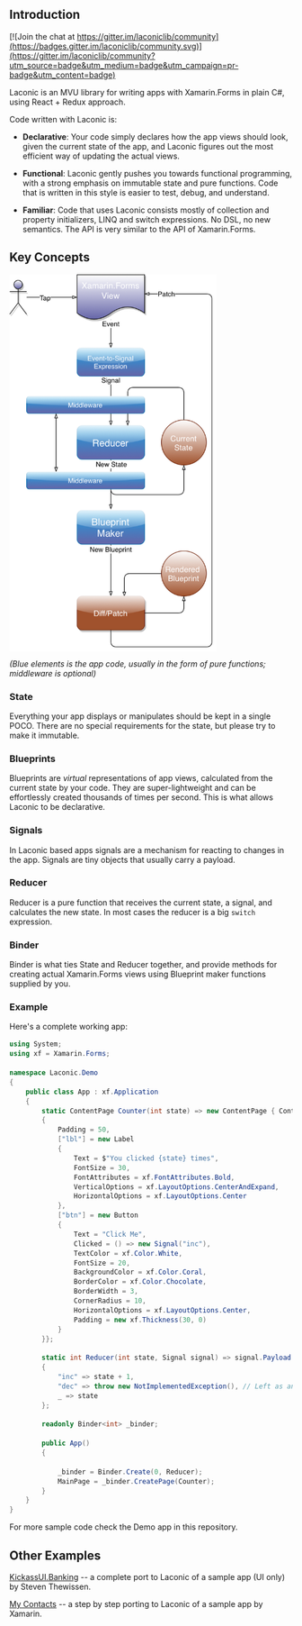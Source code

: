## Introduction

[![Join the chat at https://gitter.im/laconiclib/community](https://badges.gitter.im/laconiclib/community.svg)](https://gitter.im/laconiclib/community?utm_source=badge&utm_medium=badge&utm_campaign=pr-badge&utm_content=badge)

Laconic is an MVU library for writing apps with Xamarin.Forms in
 plain C#, using React + Redux approach.

Code written with Laconic is:

- **Declarative**: Your code simply declares how the
app views should look, given the current state of the app, 
and Laconic figures out the most efficient way of updating 
the actual views.

- **Functional**: Laconic gently pushes you towards functional programming,
with a strong emphasis on immutable state and pure functions. 
Code that is written in this style is easier to test, debug, and understand.

- **Familiar**: Code that uses Laconic consists
mostly of collection and property initializers, LINQ and switch expressions.
No DSL, no new semantics. The API is very similar to the API of Xamarin.Forms.

## Key Concepts

<div style="max-width:369px;max-height:669px;">
    <img src="assets/flow-with-middleware.png">
</div>

_(Blue elements is the app code, usually in the form of pure functions; middleware is optional)_

### State

Everything your app displays or manipulates should be kept in a single POCO. 
There are no special requirements for the state, but please try to
make it immutable.

### Blueprints

Blueprints are _virtual_ representations of app views, 
calculated from the current state by your code.
They are super-lightweight and can be effortlessly 
created thousands of times per second. This is what
allows Laconic to be declarative.

### Signals

In Laconic based apps signals are a mechanism for reacting to changes
in the app. Signals are tiny objects that usually carry a payload.

### Reducer

Reducer is a pure function that receives the current state, a signal,
and calculates the new state. In most cases the reducer is a big
`switch` expression.

### Binder

Binder is what ties State and Reducer together, and provide methods for creating
actual Xamarin.Forms views using Blueprint maker functions supplied by you. 

### Example

Here's a complete working app:

``` csharp
using System;
using xf = Xamarin.Forms;

namespace Laconic.Demo
{
    public class App : xf.Application
    {
        static ContentPage Counter(int state) => new ContentPage { Content = new StackLayout
        {
            Padding = 50,
            ["lbl"] = new Label
            {
                Text = $"You clicked {state} times",
                FontSize = 30,
                FontAttributes = xf.FontAttributes.Bold,
                VerticalOptions = xf.LayoutOptions.CenterAndExpand,
                HorizontalOptions = xf.LayoutOptions.Center
            },
            ["btn"] = new Button
            {
                Text = "Click Me",
                Clicked = () => new Signal("inc"),
                TextColor = xf.Color.White,
                FontSize = 20,
                BackgroundColor = xf.Color.Coral,
                BorderColor = xf.Color.Chocolate,
                BorderWidth = 3,
                CornerRadius = 10,
                HorizontalOptions = xf.LayoutOptions.Center,
                Padding = new xf.Thickness(30, 0)
            }
        }};

        static int Reducer(int state, Signal signal) => signal.Payload switch
        {
            "inc" => state + 1,
            "dec" => throw new NotImplementedException(), // Left as an exercise for the reader
            _ => state
        };

        readonly Binder<int> _binder;

        public App()
        {

            _binder = Binder.Create(0, Reducer);
            MainPage = _binder.CreatePage(Counter);
        }
    }
}
```

For more sample code check the Demo app in this repository.

## Other Examples

[KickassUI.Banking](https://github.com/shirshov/KickassUI.Banking) -- a complete port
to Laconic of a sample app (UI only) by Steven Thewissen.

[My Contacts](https://github.com/shirshov/app-contacts) -- a step by step porting
to Laconic of a sample app by Xamarin.


